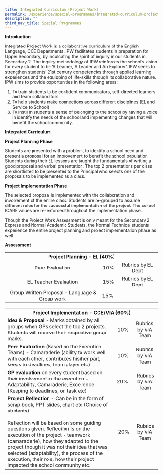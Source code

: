 ```yaml
---
title: Integrated Curriculum (Project Work)
permalink: /experience/special-programmes/integrated-curriculum-project-work-1
description: ""
third_nav_title: Special Programmes
---
```

<p><strong>Introduction</strong></p>
<p>Integrated Project Work is a collaborative curriculum of the English Language, CCE&nbsp;Departments. IPW facilitates students in preparation for Upper Secondary, by inculcating&nbsp;the&nbsp;spirit&nbsp;of inquiry in our students in Secondary 2. The inquiry methodology of IPW reinforces&nbsp;the&nbsp;school&rsquo;s&nbsp;vision for every student to be &lsquo;A Learner, A Leader and An Explorer&rsquo;.&nbsp;IPW seeks to strengthen students&rsquo;&nbsp;21st century&nbsp;competencies through applied learning experiences&nbsp;and the equipping of life-skills through its collaborative nature. IPW aims to provide opportunities in&nbsp;the following areas:</p>
<ol>
<li>To train students to be confident communicators, self-directed learners and team collaborators</li>
<li>To help students make connections across different disciplines (EL and Service to School)</li>
<li>To instil in students a sense of belonging to the school by having a voice in identify the needs of the school and implementing changes that will benefit the school community.</li>
</ol>
<div>
<div>
<p><strong>Integrated Curriculum</strong></p>
<p><strong>Project Planning Phase</strong></p>
<p>Students are presented with a problem, to identify a school need and present a proposal for an improvement to benefit the school population. Students during their EL lessons are taught the fundamentals of writing a good proposal and verbal presentation. The top 2 presentations per class are shortlisted to be presented to the Principal who selects one of the proposals to be implemented as a class.</p>
<p><strong>Project Implementation Phase</strong></p>
<p>The selected proposal is implemented with the collaboration and involvement of the entire class. Students are re-grouped to assume different roles for the successful implementation of the project. The school ICARE values are re-enforced throughout the implementation phase.</p>
<p>Though the Project Work Assessment is only meant for the Secondary 2 Express and Normal Academic Students, the Normal Technical students experience the entire project planning and project implementation phase as well.</p>
<p><strong>Assessment</strong></p>
<div>
<table>
<tbody>
<tr>
<th colspan="3">Project Planning - EL (40%)</th>
</tr>
<tr>
<td style="text-align: center;">Peer Evaluation</td>
<td style="text-align: center;">10%</td>
<td style="text-align: center;">Rubrics by EL Dept</td>
</tr>
<tr>
<td style="text-align: center;">EL Teacher Evaluation</td>
<td style="text-align: center;">15%</td>
<td style="text-align: center;">Rubrics by EL Dept</td>
</tr>
<tr>
<td style="text-align: center;">&nbsp;Group Written Proposal - Language &amp; Group work</td>
<td style="text-align: center;">15%&nbsp;</td>
</tr>
</tbody>
</table>
<table>
<tbody>
<tr>
<th colspan="3">Project Implementation - CCE/VIA (60%)</th>
</tr>
<tr>
<td><strong>Idea &amp; Proposal</strong>&nbsp;- Marks obtained by all groups when GPs select the top 2 projects. Students will receive their respective group marks.</td>
<td style="text-align: center;">10%</td>
<td style="text-align: center;">Rubrics by VIA Team</td>
</tr>
<tr>
<td><strong>Peer Evaluation</strong>&nbsp;(Based on the Execution Teams) - Camaraderie (ability to work well with each other, contributes his/her part, keeps to deadlines, team player etc)</td>
<td style="text-align: center;">10%</td>
<td style="text-align: center;">Rubrics by VIA Team</td>
</tr>
<tr>
<td><strong>GP evaluation</strong>&nbsp;on every student based on their involvement in the execution - Adaptability, Camaraderie, Excellence (Keeping to deadlines, on task etc)</td>
<td style="text-align: center;">20%&nbsp;</td>
<td style="text-align: center;">&nbsp;Rubrics by VIA Team</td>
</tr>
<tr>
<td>
<div><strong>Project Reflection&nbsp;</strong>- Can be in the form of scrap book, PPT slides, chart etc (Choice of students)
<br><br>Reflection will be based on some guiding questions given. Reflection is on the execution of the project - teamwork (camaraderie), how they adapted to the project though it was not their idea that was selected (adaptability), the process of the execution, their role, how their project impacted the school community etc.</div>
</td>
<td style="text-align: center;">&nbsp;20%</td>
<td style="text-align: center;">&nbsp;Rubrics by VIA Team</td>
</tr>
</tbody>
</table>